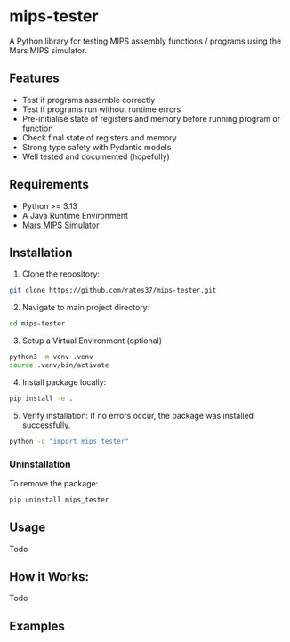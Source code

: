 # mips-tester

A Python library for testing MIPS assembly functions / programs using the Mars MIPS simulator.

## Features

- Test if programs assemble correctly
- Test if programs run without runtime errors
- Pre-initialise state of registers and memory before running program or function
- Check final state of registers and memory
- Strong type safety with Pydantic models
- Well tested and documented (hopefully)

## Requirements
* Python >= 3.13
* A Java Runtime Environment
* [Mars MIPS Simulator](https://dpetersanderson.github.io/download.html)

## Installation

1. Clone the repository:
```bash
git clone https://github.com/rates37/mips-tester.git
```

2. Navigate to main project directory:
```bash
cd mips-tester
```

3. Setup a Virtual Environment (optional)
```bash
python3 -m venv .venv
source .venv/bin/activate
```

4. Install package locally:
```bash
pip install -e .
```

5. Verify installation:
If no errors occur, the package was installed successfully.
```bash
python -c "import mips_tester"
```

### Uninstallation
To remove the package:
```bash
pip uninstall mips_tester
```

## Usage

Todo


## How it Works:

Todo

## Examples

